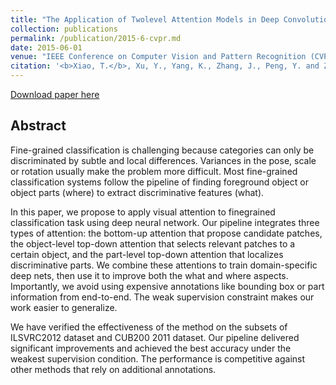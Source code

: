 ```yaml
---
title: "The Application of Twolevel Attention Models in Deep Convolutional Neural Network for Fine-grained Image Classification"
collection: publications
permalink: /publication/2015-6-cvpr.md
date: 2015-06-01
venue: "IEEE Conference on Computer Vision and Pattern Recognition (CVPR), 2015"
citation: '<b>Xiao, T.</b>, Xu, Y., Yang, K., Zhang, J., Peng, Y. and Zhang, Z.,. <i>In Proceedings of the IEEE conference on computer vision and pattern recognition</i>. <b>CVPR 2015</b>'
---
```


[Download paper here](https://www.cv-foundation.org/openaccess/content_cvpr_2015/papers/Xiao_The_Application_of_2015_CVPR_paper.pdf)


## Abstract
Fine-grained classification is challenging because categories can only be discriminated by subtle and local differences. Variances in the pose, scale or rotation usually make the problem more difficult. Most fine-grained classification systems follow the pipeline of finding foreground object or object parts (where) to extract discriminative features (what).

In this paper, we propose to apply visual attention to finegrained classification task using deep neural network. Our pipeline integrates three types of attention: the bottom-up attention that propose candidate patches, the object-level top-down attention that selects relevant patches to a certain object, and the part-level top-down attention that localizes discriminative parts. We combine these attentions to train domain-specific deep nets, then use it to improve both the what and where aspects. Importantly, we avoid using expensive annotations like bounding box or part information from end-to-end. The weak supervision constraint makes our work easier to generalize.

We have verified the effectiveness of the method on the subsets of ILSVRC2012 dataset and CUB200 2011 dataset. Our pipeline delivered significant improvements and achieved the best accuracy under the weakest supervision condition. The performance is competitive against other methods that rely on additional annotations.
